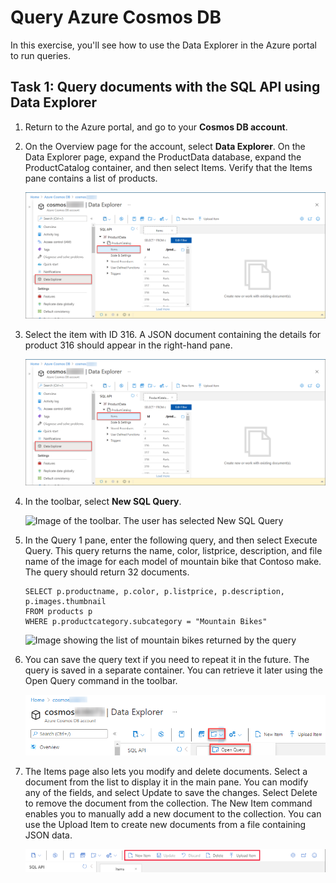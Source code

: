 # Query Azure Cosmos DB

In this exercise, you'll see how to use the Data Explorer in the Azure portal to run queries.


## Task 1: Query documents with the SQL API using Data Explorer

1.  Return to the Azure portal, and go to your **Cosmos DB account**.

2.  On the Overview page for the account, select **Data Explorer**. On the Data Explorer page, expand the ProductData database, expand the ProductCatalog container, and then select Items. Verify that the Items pane contains a list of products.

    ![](media/lab4/task2/1.png)

3.  Select the item with ID 316. A JSON document containing the details for product 316 should appear in the right-hand pane.

    ![Image of the data for product 316](media/lab4/upd-l2-t1-s2.png)

4.  In the toolbar, select **New SQL Query**.

    ![Image of the toolbar. The user has selected New SQL Query](https://docs.microsoft.com/en-us/learn/wwl-data-ai/explore-non-relational-data-stores-azure/media/6-new-query.png)

5.  In the Query 1 pane, enter the following query, and then select Execute Query. This query returns the name, color, listprice, description, and file name of the image for each model of mountain bike that Contoso make. The query should return 32 documents.

    ```
    SELECT p.productname, p.color, p.listprice, p.description, p.images.thumbnail
    FROM products p
    WHERE p.productcategory.subcategory = "Mountain Bikes"

    ```

    ![Image showing the list of mountain bikes returned by the query](https://docs.microsoft.com/en-us/learn/wwl-data-ai/explore-non-relational-data-stores-azure/media/6-mountain-bike-query.png)
    
6. You can save the query text if you need to repeat it in the future. The query is saved in a separate container. You can retrieve it later using the Open Query command in the toolbar.  

    ![](media/lab4/openquery.png) 
    
7. The Items page also lets you modify and delete documents. Select a document from the list to display it in the main pane. You can modify any of the fields, and select Update to save the changes. Select Delete to remove the document from the collection. The New Item command enables you to manually add a new document to the collection. You can use the Upload Item to create new documents from a file containing JSON data.

    ![](media/lab4/itemmenu1.png)    
